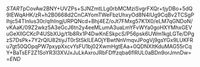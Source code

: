$START$pCovAw2BNY+UVZPs+SJNZmtLLg0rbMCMziSvgrFXQr+tjyDBo+5dQ9IEWqAHK/zR+h2B0668d2CnCAYomTWeFbzUhxyOd8N4lUg9CqBv2TCSgPlhjc54TInlus30r/qIhIngjURPQNcd+Bhj4EZ/oJt7FMxg57K1X0/eLM7qGNDoN/vKAaK/09Z2wkz5A3eGcJ6tn2y4eeMLumA3uaLmYFvWYa0goHXYMhxGEVuGeXllGCKcP4USbXUg/t1b8Rx1P4DwKnESkpcS/P56psk6UWm1kgLGTe/DPgzS7DsPk+7Y2rQlU82tiyJT0rStSkILEAOjYBwtNnVmqvJPogVj9gsYGx9LUKFRu7gt50QOpqPW7pxypXxcvYsFU1bj02XwmHgtEAa+0QDNXItKduMAG55rCqY+BaTsEF2Z1SoYR3l3XVJxJuLkAxroJRbFDffzqba6flRUL0aBDn9orJmnDw==$END$